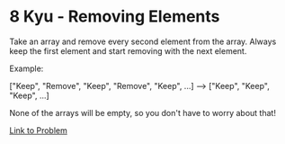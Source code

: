 # 8 Kyu - Removing Elements

Take an array and remove every second element from the array. Always keep the first element and start removing with the next element.

Example:

["Keep", "Remove", "Keep", "Remove", "Keep", ...] --> ["Keep", "Keep", "Keep", ...]

None of the arrays will be empty, so you don't have to worry about that!

[Link to Problem](https://www.codewars.com/kata/5769b3802ae6f8e4890009d2/train/javascript)